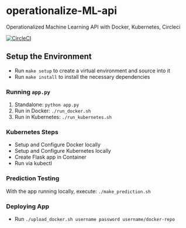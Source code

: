 # operationalize-ML-api
Operationalized Machine Learning API with Docker, Kubernetes, Circleci

[![CircleCI](https://circleci.com/gh/MichaelOlatunji/operationalize-ML-api.svg?style=svg)](https://circleci.com/gh/MichaelOlatunji/operationalize-ML-api)

## Setup the Environment

* Run `make setup` to create a virtual environment and source into it
* Run `make install` to install the necessary dependencies

### Running `app.py`

1. Standalone:  `python app.py`
2. Run in Docker:  `./run_docker.sh`
3. Run in Kubernetes:  `./run_kubernetes.sh`

### Kubernetes Steps

* Setup and Configure Docker locally
* Setup and Configure Kubernetes locally
* Create Flask app in Container
* Run via kubectl

### Prediction Testing

With the app running locally, execute: `./make_prediction.sh`

### Deploying App

* Run `./upload_docker.sh username password username/docker-repo`